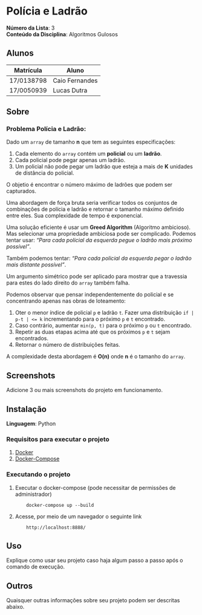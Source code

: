 # Polícia e Ladrão

**Número da Lista**: 3<br>
**Conteúdo da Disciplina**: Algoritmos Gulosos<br>

## Alunos
|Matrícula | Aluno |
| -- | -- |
| 17/0138798  |  Caio Fernandes |
| 17/0050939  |  Lucas Dutra |

## Sobre 
### Problema Polícia e Ladrão:

Dado um `array` de tamanho **n** que tem as seguintes especificações:

1. Cada elemento do `array` contém um **policial** ou um **ladrão**.
2. Cada policial pode pegar apenas um ladrão.
3. Um policial não pode pegar um ladrão que esteja a mais de **K** unidades de distância do policial.

O objetio é encontrar o número máximo de ladrões que podem ser capturados.

Uma abordagem de força bruta seria verificar todos os conjuntos de combinações de polícia e ladrão e retornar o tamanho máximo definido entre eles. Sua complexidade de tempo é exponencial.

Uma solução eficiente é usar um **Greed Algorithm** (Algoritmo ambicioso). Mas selecionar uma propriedade ambiciosa pode ser complicado. Podemos tentar usar: *“Para cada policial da esquerda pegue o ladrão mais próximo possível”*.<br>

Também podemos tentar: 
*“Para cada policial da esquerda pegar o ladrão mais distante possível”*.<br>

Um argumento simétrico pode ser aplicado para mostrar que a travessia para estes do lado direito do `array` também falha.


Podemos observar que pensar independentemente do policial e se concentrando apenas nas obras de loteamento:

1. Oter o menor índice de policial `p` e ladrão `t`. Fazer uma distribuição
`if | p-t | <= k`  incrementando para o próximo `p` e `t` encontrado.
2. Caso contrário, aumentar `min(p, t)` para o próximo `p` ou `t` encontrado.
3. Repetir as duas etapas acima até que os próximos `p` e `t` sejam encontrados.
4. Retornar o número de distribuições feitas.

A complexidade desta abordagem é **O(n)** onde **n** é o tamanho do `array`.



## Screenshots
Adicione 3 ou mais screenshots do projeto em funcionamento.

## Instalação 
**Linguagem**: Python<br>

### Requisitos para executar o projeto
1. [Docker](https://docs.docker.com/get-docker/)
2. [Docker-Compose](https://docs.docker.com/compose/install/)

### Executando o projeto
1. Executar o docker-compose (pode necessitar de permissões de administrador)
    ```
        docker-compose up --build
    ```
2. Acesse, por meio de um navegador o seguinte link
    ```
        http://localhost:8888/
    ```

## Uso 
Explique como usar seu projeto caso haja algum passo a passo após o comando de execução.

## Outros 
Quaisquer outras informações sobre seu projeto podem ser descritas abaixo.




